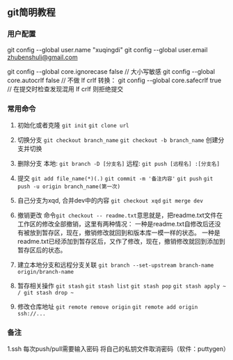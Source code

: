 ## git简明教程

### 用户配置
git config --global user.name "xuqingdi"
git config --global user.email zhubenshuli@gmail.com


git config --global core.ignorecase false   // 大小写敏感
git config --global core.autocrlf false     // 不做 lf crlf 转换：
git config --global core.safecrlf true      // 在提交时检查发现混用 lf crlf 则拒绝提交

### 常用命令
1. 初始化或者克隆
    `git init`
    `git clone url`

2. 切换分支
    `git checkout branch_name`
    `git checkout -b branch_name` 创建分支并切换

3. 删除分支
    本地: `git branch -D [分支名]`
    远程: `git push [远程名] :[分支名]`

4. 提交
    `git add file_name(*)(.)`
    `git commit -m '备注内容'`
    `git push`
    `git push -u origin branch_name(第一次)`

5. 自己分支为xqd, 合并dev中的内容
    `git checkout xqd`
    `git merge dev`

6. 撤销更改
    命令`git checkout -- readme.txt`意思就是，把readme.txt文件在工作区的修改全部撤销，这里有两种情况：
        一种是readme.txt自修改后还没有被放到暂存区，现在，撤销修改就回到和版本库一模一样的状态。
        一种是readme.txt已经添加到暂存区后，又作了修改，现在，撤销修改就回到添加到暂存区后的状态。

7. 建立本地分支和远程分支关联
    `git branch --set-upstream branch-name origin/branch-name`

6. 暂存相关操作
    `git stash`
    `git stash list`
    `git stash pop`
    `git stash apply ~ / git stash drop ~`

7. 修改仓库地址
    `git remote remove origin`
    `git remote add origin ssh://...`

### 备注
1.ssh 每次push/pull需要输入密码
    将自己的私钥文件取消密码（软件：puttygen）
